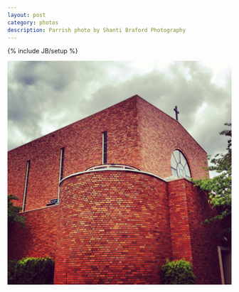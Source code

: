 ```yaml
---
layout: post
category: photos
description: Parrish photo by Shanti Braford Photography
---
```

{% include JB/setup %}

<a href="/photos/around_town_-_portland,_oregon/parrish.jpg" title="Parrish"><img src="/photos/around_town_-_portland,_oregon/parrish.jpg" alt="Parrish" /></a>

